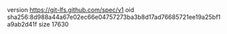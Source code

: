 version https://git-lfs.github.com/spec/v1
oid sha256:8d988a44a67e02ec66e04757273ba3b8d17ad76685721ee19a25bf1a9ab2d41f
size 17630
